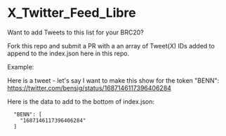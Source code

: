# X_Twitter_Feed_Libre

Want to add Tweets to this list for your BRC20?

Fork this repo and submit a PR with a an array of Tweet(X) IDs added to append to the index.json here in this repo.

Example:

Here is a tweet - let's say I want to make this show for the token "BENN":
https://twitter.com/bensig/status/1687146117396406284

Here is the data to add to the bottom of index.json:

```
  "BENN": [
    "1687146117396406284"
  ]
```
